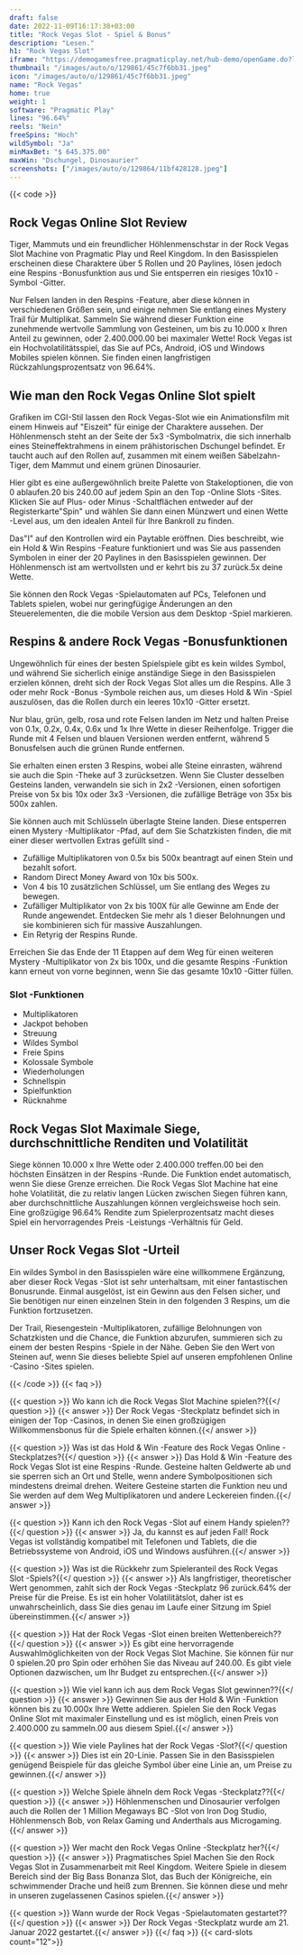 ```yaml
---
draft: false
date: 2022-11-09T16:17:38+03:00
title: "Rock Vegas Slot - Spiel & Bonus"
description: "Lesen."
h1: "Rock Vegas Slot"
iframe: "https://demogamesfree.pragmaticplay.net/hub-demo/openGame.do?lang=en&cur=USD&websiteUrl=https%3A%2F%2Fclienthub.pragmaticplay.com%2F&gcpif=2831&gameSymbol=vs20rockvegas&jurisdiction=99&lobbyUrl=https://clienthub.pragmaticplay.com/slots/game-library/"
thumbnail: "/images/auto/o/129861/45c7f6bb31.jpeg"
icon: "/images/auto/o/129861/45c7f6bb31.jpeg"
name: "Rock Vegas"
home: true
weight: 1
software: "Pragmatic Play"
lines: "96.64%"
reels: "Nein"
freeSpins: "Hoch"
wildSymbol: "Ja"
minMaxBet: "$ 645.375.00"
maxWin: "Dschungel, Dinosaurier"
screenshots: ["/images/auto/o/129864/11bf428128.jpeg"]
---
```


{{< code >}}<h2>Rock Vegas Online Slot Review</h2><p>Tiger, Mammuts und ein freundlicher Höhlenmenschstar in der Rock Vegas Slot Machine von Pragmatic Play und Reel Kingdom. In den Basisspielen erscheinen diese Charaktere über 5 Rollen und 20 Paylines, lösen jedoch eine Respins -Bonusfunktion aus und Sie entsperren ein riesiges 10x10 -Symbol -Gitter.</p><p>Nur Felsen landen in den Respins -Feature, aber diese können in verschiedenen Größen sein, und einige nehmen Sie entlang eines Mystery Trail für Multiplikat. Sammeln Sie während dieser Funktion eine zunehmende wertvolle Sammlung von Gesteinen, um bis zu 10.000 x Ihren Anteil zu gewinnen, oder 2.400.000.00 bei maximaler Wette! Rock Vegas ist ein Hochvolatilitätsspiel, das Sie auf PCs, Android, iOS und Windows Mobiles spielen können. Sie finden einen langfristigen Rückzahlungsprozentsatz von 96.64%.</p><h2>Wie man den Rock Vegas Online Slot spielt</h2><p>Grafiken im CGI-Stil lassen den Rock Vegas-Slot wie ein Animationsfilm mit einem Hinweis auf "Eiszeit" für einige der Charaktere aussehen. Der Höhlenmensch steht an der Seite der 5x3 -Symbolmatrix, die sich innerhalb eines Steineffektrahmens in einem prähistorischen Dschungel befindet. Er taucht auch auf den Rollen auf, zusammen mit einem weißen Säbelzahn-Tiger, dem Mammut und einem grünen Dinosaurier.</p><p>Hier gibt es eine außergewöhnlich breite Palette von Stakeloptionen, die von 0 ablaufen.20 bis 240.00 auf jedem Spin an den Top -Online Slots -Sites. Klicken Sie auf Plus- oder Minus -Schaltflächen entweder auf der Registerkarte"Spin" und wählen Sie dann einen Münzwert und einen Wette -Level aus, um den idealen Anteil für Ihre Bankroll zu finden.</p><p>Das"I" auf den Kontrollen wird ein Paytable eröffnen. Dies beschreibt, wie ein Hold & Win Respins -Feature funktioniert und was Sie aus passenden Symbolen in einer der 20 Paylines in den Basisspielen gewinnen. Der Höhlenmensch ist am wertvollsten und er kehrt bis zu 37 zurück.5x deine Wette.</p><p>Sie können den Rock Vegas -Spielautomaten auf PCs, Telefonen und Tablets spielen, wobei nur geringfügige Änderungen an den Steuerelementen, die die mobile Version aus dem Desktop -Spiel markieren.</p><h2>Respins & andere Rock Vegas -Bonusfunktionen</h2><p>Ungewöhnlich für eines der besten Spielspiele gibt es kein wildes Symbol, und während Sie sicherlich einige anständige Siege in den Basisspielen erzielen können, dreht sich der Rock Vegas Slot alles um die Respins. Alle 3 oder mehr Rock -Bonus -Symbole reichen aus, um dieses Hold & Win -Spiel auszulösen, das die Rollen durch ein leeres 10x10 -Gitter ersetzt.</p><p>Nur blau, grün, gelb, rosa und rote Felsen landen im Netz und halten Preise von 0.1x, 0.2x, 0.4x, 0.6x und 1x Ihre Wette in dieser Reihenfolge. Trigger die Runde mit 4 Felsen und blauen Versionen werden entfernt, während 5 Bonusfelsen auch die grünen Runde entfernen.</p><p>Sie erhalten einen ersten 3 Respins, wobei alle Steine einrasten, während sie auch die Spin -Theke auf 3 zurücksetzen. Wenn Sie Cluster desselben Gesteins landen, verwandeln sie sich in 2x2 -Versionen, einen sofortigen Preise von 5x bis 10x oder 3x3 -Versionen, die zufällige Beträge von 35x bis 500x zahlen.</p><p>Sie können auch mit Schlüsseln überlagte Steine landen. Diese entsperren einen Mystery -Multiplikator -Pfad, auf dem Sie Schatzkisten finden, die mit einer dieser wertvollen Extras gefüllt sind -</p><ul><li>Zufällige Multiplikatoren von 0.5x bis 500x beantragt auf einen Stein und bezahlt sofort.</li><li>Random Direct Money Award von 10x bis 500x.</li><li>Von 4 bis 10 zusätzlichen Schlüssel, um Sie entlang des Weges zu bewegen.</li><li>Zufälliger Multiplikator von 2x bis 100X für alle Gewinne am Ende der Runde angewendet. Entdecken Sie mehr als 1 dieser Belohnungen und sie kombinieren sich für massive Auszahlungen.</li><li>Ein Retyrig der Respins Runde.</li></ul><p>Erreichen Sie das Ende der 11 Etappen auf dem Weg für einen weiteren Mystery -Multiplikator von 2x bis 100x, und die gesamte Respins -Funktion kann erneut von vorne beginnen, wenn Sie das gesamte 10x10 -Gitter füllen.</p><h3>
Slot -Funktionen</h3><ul>
<li></span>
Multiplikatoren</li>
<li></span>
Jackpot behoben</li>
<li></span>
Streuung</li>
<li></span>
Wildes Symbol</li>
<li></span>
Freie Spins</li>
<li></span>
Kolossale Symbole</li>
<li></span>
Wiederholungen</li>
<li></span>
Schnellspin</li>
<li></span>
Spielfunktion</li>
<li></span>
Rücknahme</li></ul><h2>Rock Vegas Slot Maximale Siege, durchschnittliche Renditen und Volatilität</h2><p>Siege können 10.000 x Ihre Wette oder 2.400.000 treffen.00 bei den höchsten Einsätzen in der Respins -Runde. Die Funktion endet automatisch, wenn Sie diese Grenze erreichen. Die Rock Vegas Slot Machine hat eine hohe Volatilität, die zu relativ langen Lücken zwischen Siegen führen kann, aber durchschnittliche Auszahlungen können vergleichsweise hoch sein. Eine großzügige 96.64% Rendite zum Spielerprozentsatz macht dieses Spiel ein hervorragendes Preis -Leistungs -Verhältnis für Geld.</p><h2>Unser Rock Vegas Slot -Urteil</h2><p>Ein wildes Symbol in den Basisspielen wäre eine willkommene Ergänzung, aber dieser Rock Vegas -Slot ist sehr unterhaltsam, mit einer fantastischen Bonusrunde. Einmal ausgelöst, ist ein Gewinn aus den Felsen sicher, und Sie benötigen nur einen einzelnen Stein in den folgenden 3 Respins, um die Funktion fortzusetzen.</p><p>Der Trail, Riesengestein -Multiplikatoren, zufällige Belohnungen von Schatzkisten und die Chance, die Funktion abzurufen, summieren sich zu einem der besten Respins -Spiele in der Nähe. Geben Sie den Wert von Steinen auf, wenn Sie dieses beliebte Spiel auf unseren empfohlenen Online -Casino -Sites spielen.</p>
{{< /code >}}
{{< faq >}}

{{< question >}} Wo kann ich die Rock Vegas Slot Machine spielen??{{</ question >}}
{{< answer >}} Der Rock Vegas -Steckplatz befindet sich in einigen der Top -Casinos, in denen Sie einen großzügigen Willkommensbonus für die Spiele erhalten können.{{</ answer >}}

{{< question >}} Was ist das Hold & Win -Feature des Rock Vegas Online -Steckplatzes?{{</ question >}}
{{< answer >}} Das Hold & Win -Feature des Rock Vegas Slot ist eine Respins -Runde. Gesteine halten Geldwerte ab und sie sperren sich an Ort und Stelle, wenn andere Symbolpositionen sich mindestens dreimal drehen. Weitere Gesteine starten die Funktion neu und Sie werden auf dem Weg Multiplikatoren und andere Leckereien finden.{{</ answer >}}

{{< question >}} Kann ich den Rock Vegas -Slot auf einem Handy spielen??{{</ question >}}
{{< answer >}} Ja, du kannst es auf jeden Fall! Rock Vegas ist vollständig kompatibel mit Telefonen und Tablets, die die Betriebssysteme von Android, iOS und Windows ausführen.{{</ answer >}}

{{< question >}} Was ist die Rückkehr zum Spieleranteil des Rock Vegas Slot -Spiels?{{</ question >}}
{{< answer >}} Als langfristiger, theoretischer Wert genommen, zahlt sich der Rock Vegas -Steckplatz 96 zurück.64% der Preise für die Preise. Es ist ein hoher Volatilitätslot, daher ist es unwahrscheinlich, dass Sie dies genau im Laufe einer Sitzung im Spiel übereinstimmen.{{</ answer >}}

{{< question >}} Hat der Rock Vegas -Slot einen breiten Wettenbereich??{{</ question >}}
{{< answer >}} Es gibt eine hervorragende Auswahlmöglichkeiten von der Rock Vegas Slot Machine. Sie können für nur 0 spielen.20 pro Spin oder erhöhen Sie das Niveau auf 240.00. Es gibt viele Optionen dazwischen, um Ihr Budget zu entsprechen.{{</ answer >}}

{{< question >}} Wie viel kann ich aus dem Rock Vegas Slot gewinnen??{{</ question >}}
{{< answer >}} Gewinnen Sie aus der Hold & Win -Funktion können bis zu 10.000x Ihre Wette addieren. Spielen Sie den Rock Vegas Online Slot mit maximaler Einstellung und es ist möglich, einen Preis von 2.400.000 zu sammeln.00 aus diesem Spiel.{{</ answer >}}

{{< question >}} Wie viele Paylines hat der Rock Vegas -Slot?{{</ question >}}
{{< answer >}} Dies ist ein 20-Linie. Passen Sie in den Basisspielen genügend Beispiele für das gleiche Symbol über eine Linie an, um Preise zu gewinnen.{{</ answer >}}

{{< question >}} Welche Spiele ähneln dem Rock Vegas -Steckplatz??{{</ question >}}
{{< answer >}} Höhlenmenschen und Dinosaurier verfolgen auch die Rollen der 1 Million Megaways BC -Slot von Iron Dog Studio, Höhlenmensch Bob, von Relax Gaming und Anderthals aus Microgaming.{{</ answer >}}

{{< question >}} Wer macht den Rock Vegas Online -Steckplatz her?{{</ question >}}
{{< answer >}} Pragmatisches Spiel Machen Sie den Rock Vegas Slot in Zusammenarbeit mit Reel Kingdom. Weitere Spiele in diesem Bereich sind der Big Bass Bonanza Slot, das Buch der Königreiche, ein schwimmender Drache und heiß zum Brennen. Sie können diese und mehr in unseren zugelassenen Casinos spielen.{{</ answer >}}

{{< question >}} Wann wurde der Rock Vegas -Spielautomaten gestartet??{{</ question >}}
{{< answer >}} Der Rock Vegas -Steckplatz wurde am 21. Januar 2022 gestartet.{{</ answer >}}
{{</ faq >}}
{{< card-slots count="12">}}